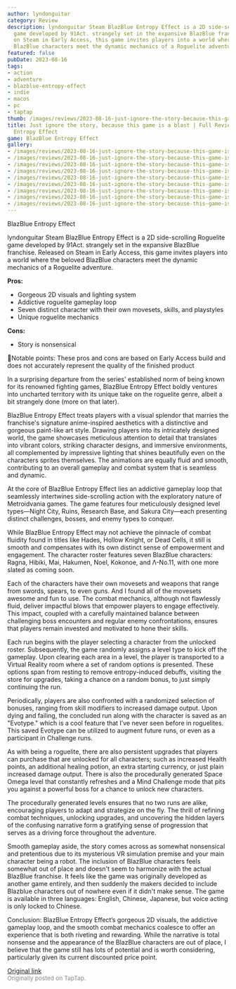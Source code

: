 ```yaml
---
author: lyndonguitar
category: Review
description: lyndonguitar Steam BlazBlue Entropy Effect is a 2D side-scrolling Roguelite
  game developed by 91Act. strangely set in the expansive BlazBlue franchise. Released
  on Steam in Early Access, this game invites players into a world where the beloved
  BlazBlue characters meet the dynamic mechanics of a Roguelite adventure.
featured: false
pubDate: 2023-08-16
tags:
- action
- adventure
- blazblue-entropy-effect
- indie
- macos
- pc
- taptap
thumb: /images/reviews/2023-08-16-just-ignore-the-story-because-this-game-is-a-blast--full-review---blazblue-entropy-effect-0.avif
title: Just ignore the story, because this game is a blast | Full Review - BlazBlue
  Entropy Effect
game: BlazBlue Entropy Effect
gallery:
- /images/reviews/2023-08-16-just-ignore-the-story-because-this-game-is-a-blast--full-review---blazblue-entropy-effect-0.avif
- /images/reviews/2023-08-16-just-ignore-the-story-because-this-game-is-a-blast--full-review---blazblue-entropy-effect-1.avif
- /images/reviews/2023-08-16-just-ignore-the-story-because-this-game-is-a-blast--full-review---blazblue-entropy-effect-2.avif
- /images/reviews/2023-08-16-just-ignore-the-story-because-this-game-is-a-blast--full-review---blazblue-entropy-effect-3.avif
- /images/reviews/2023-08-16-just-ignore-the-story-because-this-game-is-a-blast--full-review---blazblue-entropy-effect-4.avif
- /images/reviews/2023-08-16-just-ignore-the-story-because-this-game-is-a-blast--full-review---blazblue-entropy-effect-5.avif
- /images/reviews/2023-08-16-just-ignore-the-story-because-this-game-is-a-blast--full-review---blazblue-entropy-effect-6.avif
- /images/reviews/2023-08-16-just-ignore-the-story-because-this-game-is-a-blast--full-review---blazblue-entropy-effect-7.avif
- /images/reviews/2023-08-16-just-ignore-the-story-because-this-game-is-a-blast--full-review---blazblue-entropy-effect-8.avif
---
```

BlazBlue Entropy Effect

lyndonguitar
Steam
BlazBlue Entropy Effect is a 2D side-scrolling Roguelite game developed by 91Act. strangely set in the expansive BlazBlue franchise. Released on Steam in Early Access, this game invites players into a world where the beloved BlazBlue characters meet the dynamic mechanics of a Roguelite adventure.


**Pros:**
- Gorgeous 2D visuals and lighting system
- Addictive roguelite gameplay loop
- Seven distinct character with their own movesets, skills, and playstyles
- Unique roguelite mechanics


**Cons:**
- Story is nonsensical


📝Notable points: These pros and cons are based on Early Access build and does not accurately represent the quality of the finished product

In a surprising departure from the series' established norm of being known for its renowned fighting games, BlazBlue Entropy Effect boldly ventures into uncharted territory with its unique take on the roguelite genre, albeit a bit strangely done (more on that later).

BlazBlue Entropy Effect treats players with a visual splendor that marries the franchise's signature anime-inspired aesthetics with a distinctive and gorgeous paint-like art style. Drawing players into its intricately designed world, the game showcases meticulous attention to detail that translates into vibrant colors, striking character designs, and immersive environments, all complemented by impressive lighting that shines beautifully even on the characters sprites themselves. The animations are equally fluid and smooth, contributing to an overall gameplay and combat system that is seamless and dynamic.

At the core of BlazBlue Entropy Effect lies an addictive gameplay loop that seamlessly intertwines side-scrolling action with the exploratory nature of Metroidvania games. The game features four meticulously designed level types—Night City, Ruins, Research Base, and Sakura City—each presenting distinct challenges, bosses, and enemy types to conquer.

While BlazBlue Entropy Effect may not achieve the pinnacle of combat fluidity found in titles like Hades, Hollow Knight, or Dead Cells, it still is smooth and compensates with its own distinct sense of empowerment and engagement. The character roster features seven BlazBlue characters: Ragna, Hibiki, Mai, Hakumen, Noel, Kokonoe, and Λ-No.11, with one more slated as coming soon.

Each of the characters have their own movesets and weapons that range from swords, spears, to even guns. And I found all of the movesets awesome and fun to use. The combat mechanics, although not flawlessly fluid, deliver impactful blows that empower players to engage effectively. This impact, coupled with a carefully maintained balance between challenging boss encounters and regular enemy confrontations, ensures that players remain invested and motivated to hone their skills.

Each run begins with the player selecting a character from the unlocked roster. Subsequently, the game randomly assigns a level type to kick off the gameplay. Upon clearing each area in a level, the player is transported to a Virtual Reality room where a set of random options is presented. These options span from resting to remove entropy-induced debuffs, visiting the store for upgrades, taking a chance on a random bonus, to just simply continuing the run.

Periodically, players are also confronted with a randomized selection of bonuses, ranging from skill modifiers to increased damage output. Upon dying and failing, the concluded run along with the character is saved as an "Evotype." which is a cool feature that I’ve never seen before in roguelites. This saved Evotype can be utilized to augment future runs, or even as a participant in Challenge runs.

As with being a roguelite, there are also persistent upgrades that players can purchase that are unlocked for all characters; such as increased Health points, an additional healing potion, an extra starting currency, or just plain increased damage output. There is also the procedurally generated Space Omega level that constantly refreshes and a Mind Challenge mode that pits you against a powerful boss for a chance to unlock new characters.

The procedurally generated levels ensures that no two runs are alike, encouraging players to adapt and strategize on the fly. The thrill of refining combat techniques, unlocking upgrades, and uncovering the hidden layers of the confusing narrative form a gratifying sense of progression that serves as a driving force throughout the adventure.

Smooth gameplay aside, the story comes across as somewhat nonsensical and pretentious due to its mysterious VR simulation premise and your main character being a robot. The inclusion of BlazBlue characters feels somewhat out of place and doesn't seem to harmonize with the actual BlazBlue franchise. It feels like the game was originally developed as another game entirely, and then suddenly the makers decided to include Blazblue characters out of nowhere even if it didn't make sense. The game is available in three languages: English, Chinese, Japanese, but voice acting is only locked to Chinese.

Conclusion:
BlazBlue Entropy Effect’s gorgeous 2D visuals, the addictive gameplay loop, and the smooth combat mechanics coalesce to offer an experience that is both riveting and rewarding. While the narrative is total nonsense and the appearance of the BlazBlue characters are out of place, I believe that the game still has lots of potential and is worth considering, particularly given its current discounted price point.

[Original link](https://www.taptap.io/post/6149526)<br><span style="font-size: 0.95em; color: #888;">Originally posted on TapTap.</span>